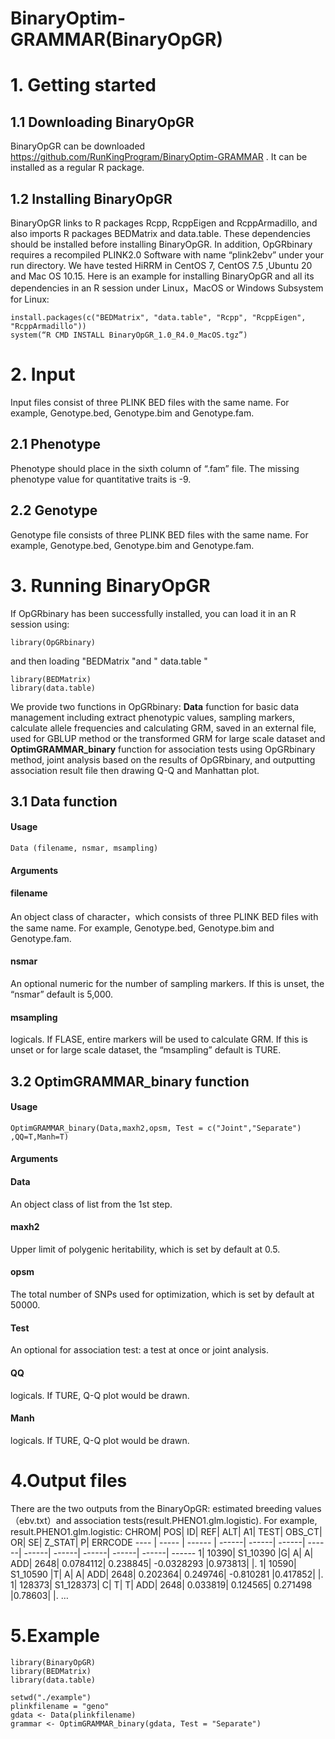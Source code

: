 # BinaryOptim-GRAMMAR(BinaryOpGR)
# 1. Getting started
## 1.1	Downloading BinaryOpGR
BinaryOpGR can be downloaded https://github.com/RunKingProgram/BinaryOptim-GRAMMAR
. It can be installed as a regular R package.
## 1.2	Installing BinaryOpGR
BinaryOpGR links to R packages Rcpp, RcppEigen and RcppArmadillo, and also imports R packages BEDMatrix and data.table. These dependencies should be installed before installing BinaryOpGR. In addition, OpGRbinary requires a recompiled PLINK2.0 Software with name “plink2ebv” under your run directory. We have tested HiRRM in CentOS 7, CentOS 7.5 ,Ubuntu 20 and Mac OS 10.15. Here is an example for installing BinaryOpGR and all its dependencies in an R session under Linux，MacOS or Windows Subsystem for Linux:
```
install.packages(c("BEDMatrix", "data.table", "Rcpp", "RcppEigen", "RcppArmadillo"))
system(“R CMD INSTALL BinaryOpGR_1.0_R4.0_MacOS.tgz”)
```
# 2. Input
Input files consist of three PLINK BED files with the same name. For example, Genotype.bed, Genotype.bim and Genotype.fam.

## 2.1 Phenotype
Phenotype should place in the sixth column of “.fam” file. The missing phenotype value for quantitative traits is -9.
## 2.2 Genotype
Genotype file consists of three PLINK BED files with the same name. For example, Genotype.bed, Genotype.bim and Genotype.fam.
# 3. Running BinaryOpGR
If OpGRbinary has been successfully installed, you can load it in an R session using:
```
library(OpGRbinary)
```
and then loading "BEDMatrix "and " data.table " 
```
library(BEDMatrix)
library(data.table)
```
We provide two functions in OpGRbinary: **Data** function for basic data management including extract phenotypic values, sampling markers, calculate allele frequencies and calculating GRM, saved in an external file, used for GBLUP method or the transformed GRM for large scale dataset and **OptimGRAMMAR_binary** function for association tests using OpGRbinary method, joint analysis based on the results of OpGRbinary, and outputting association result file then drawing Q-Q and Manhattan plot.
## 3.1 Data function
#### Usage
```
Data (filename, nsmar, msampling)
```
#### Arguments

#### filename
An object class of character，which consists of three PLINK BED files with the same name. For example, Genotype.bed, Genotype.bim and Genotype.fam.
#### nsmar 
An optional numeric for the number of sampling markers. If this is unset, the “nsmar” default is 5,000.
#### msampling
logicals. If FLASE, entire markers will be used to calculate GRM. If this is unset or for large scale dataset, the “msampling” default is TURE.
## 3.2 OptimGRAMMAR_binary function
#### Usage
```
OptimGRAMMAR_binary(Data,maxh2,opsm, Test = c("Joint","Separate") ,QQ=T,Manh=T)
```
#### Arguments
#### Data
An object class of list from the 1st step.<br>
#### maxh2
Upper limit of polygenic heritability, which is set by default at 0.5.<br>
#### opsm
The total number of SNPs used for optimization, which is set by default at 50000.<br>
#### Test
An optional for association test: a test at once or joint analysis.<br>
#### QQ
logicals. If TURE, Q-Q plot would be drawn.<br>
#### Manh
logicals. If TURE, Q-Q plot would be drawn.<br>

# 4.Output files


There are the two outputs from the BinaryOpGR: estimated breeding values（ebv.txt）and association tests(result.PHENO1.glm.logistic). For example, result.PHENO1.glm.logistic:
CHROM|	POS|	ID|	REF|	ALT|	A1|	TEST|	OBS_CT|	OR|	SE|	Z_STAT|	P|	ERRCODE
---- | ----- | ------ | ------| ------| ------| ------| ------| ------| ------| ------| ------| ------
1|	10390|	S1_10390	|G|	A|	A|	ADD|	2648|	0.0784112|	0.238845|	-0.0328293	|0.973813|	|.
1|	10590|	S1_10590	|T|	A|	A|	ADD|	2648|	0.202364|	0.249746|	-0.810281	|0.417852|	|.
1|	128373|	S1_128373|	C|	T|	T|	ADD|	2648|	0.033819|	0.124565|	0.271498	|0.78603|	|.
…
# 5.Example

```
library(BinaryOpGR)
library(BEDMatrix)
library(data.table)

setwd("./example")
plinkfilename = "geno"
gdata <- Data(plinkfilename)
grammar <- OptimGRAMMAR_binary(gdata, Test = "Separate")
```
